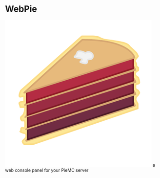 # WebPie
![(https://github.com/legitbox/WebPie/blob/main/piepanel.png?raw=true)](https://github.com/legitbox/WebPie/blob/main/piepanel.png?raw=true)
a web console panel for your PieMC server
